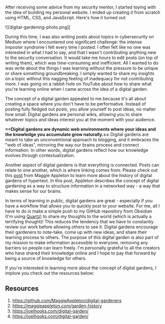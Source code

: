 After receiving some advice from my security mentor, I started toying with the idea of building my personal website. I ended up creating it from scratch using HTML, CSS, and JavaScript. Here's how it turned out:

![[digital-gardening-photo.png]]

During this time, I was also writing posts about topics in cybersecurity on Medium where I encountered one significant challenge: the intense imposter syndrome I felt every time I posted. I often felt like no one was interested in what I had to say, and that I wasn't contributing anything new to the security conversation. It would take me hours to edit posts (on top of writing them), which was time-consuming and inefficient. All I wanted to do was write about the things I was learning without the pressure to be unique or share something groundbreaking. I simply wanted to share my insights on a topic without this nagging feeling of inadequacy for not contributing more. I was going on a rabbit-hole on YouTube about how to share what you're learning online when I came across the idea of a digital garden. 

The concept of a digital garden appealed to me because it's all about creating a space where you don't have to be performative. Instead of posting fully fledged out posts, you allow yourself to post ideas, no matter how small. Digital gardens are personal wikis, allowing you to share whatever topics and ideas interest you at the moment with your audience.

**==Digital gardens are dynamic web environments where your ideas and the knowledge you accumulate grow naturally.==** Digital gardens are meant to take an unconventional approach to blogging, and it embraces the "web of ideas", mirroring the way our brains process and connect information. In other words, digital gardens reflect how our knowledge evolves through contextualization.

Another aspect of digital gardens is that everything is connected. Posts can relate to one another, which is where linking comes from. Please check out this [post](https://maggieappleton.com/garden-history) from Maggie Appleton to learn more about the history of digital gardens of hypertext. In this post, Appleton describes the concept of digital gardening as a way to structure information in a networked way - a way that makes sense for our brains.

In terms of learning in public, digital gardens are great - especially if you have a workflow that allows you to quickly post to your website. For me, all I have to do is make a simple push to my GitHub repository from Obsidian (I'm using [Quartz](https://quartz.jzhao.xyz)) to share my thoughts to the world (which is actually a terrifying thought)! This reduces the tendency that we have to constantly review our work before allowing others to see it.  Digital gardens encourage their gardeners to note-take, come up with new ideas, and share their learning process to others. The purpose of this digital garden is also part of my mission to make information accessible to everyone, removing any barriers so people can learn freely. I'm personally grateful to all the creators who have shared their knowledge online and I hope to pay that forward by being a source of knowledge for others.

If you're interested in learning more about the concept of digital gardens, I implore you check out the resources below: 
## Resources
1. https://github.com/MaggieAppleton/digital-gardeners
2. https://maggieappleton.com/garden-history
3. https://joelhooks.com/digital-garden/
4. https://joelhooks.com/digital-garden/

